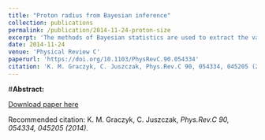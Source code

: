 ```yaml
---
title: "Proton radius from Bayesian inference"
collection: publications
permalink: /publication/2014-11-24-proton-size
excerpt: 'The methods of Bayesian statistics are used to extract the value of the proton radius from the elastic ep scattering data in a model-independent way.  To achieve that goal a large number of parametrizations (equivalent to neural network schemes) are considered and ranked by their conditional probability P(parametrization|data) instead of using the minimal error criterion. As a result the most probable proton radii values (rpE=0.899±0.003 fm, rpM=0.879±0.007 fm)  are obtained and systematic error due to freedom in the choice of parametrization is estimated. Correcting the data for the two-photon-exchange effect leads to smaller differences between the extracted values of rpE and rpM. The results disagree with recent muonic atom measurements.'
date: 2014-11-24
venue: 'Physical Review C'
paperurl: 'https://doi.org/10.1103/PhysRevC.90.054334'
citation: 'K. M. Graczyk, C. Juszczak, Phys.Rev.C 90, 054334, 045205 (2014)'
---
```

#__Abstract:__ 

[Download paper here](https://journals.aps.org/prc/pdf/10.1103/PhysRevC.90.054334)

Recommended citation: K. M. Graczyk, C. Juszczak, <i>Phys.Rev.C 90, 054334, 045205 (2014)</i>.
